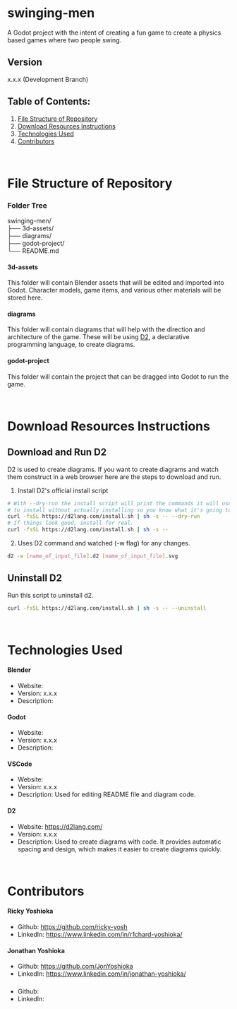 # swinging-men
A Godot project with the intent of creating a fun game to create a physics based games where two people swing.

## Version
x.x.x (Development Branch)

## Table of Contents:
1. [File Structure of Repository](#file-structure-of-repository)
2. [Download Resources Instructions](#download-resources-instructions)
3. [Technologies Used](#technologies-used)
4. [Contributors](#contributors)

</br>

# File Structure of Repository

### Folder Tree
swinging-men\/\
├── 3d-assets\/\
├── diagrams\/\
├── godot-project\/\
└── README.md

#### 3d-assets
This folder will contain Blender assets that will be edited and imported into Godot. Character models, game items, and various other materials will be stored here.

#### diagrams
This folder will contain diagrams that will help with the direction and architecture of the game. These will be using [D2](#d2), a declarative programming language, to create diagrams.

#### godot-project
This folder will contain the project that can be dragged into Godot to run the game.

</br>

# Download Resources Instructions
## Download and Run D2
D2 is used to create diagrams. If you want to create diagrams and watch them construct in a web browser here are the steps to download and run.
1. Install D2's official install script
```sh
# With --dry-run the install script will print the commands it will use
# to install without actually installing so you know what it's going to do.
curl -fsSL https://d2lang.com/install.sh | sh -s -- --dry-run
# If things look good, install for real.
curl -fsSL https://d2lang.com/install.sh | sh -s --
```
2. Uses D2 command and watched (-w flag) for any changes.
```sh
d2 -w [name_of_input_file].d2 [name_of_input_file].svg
```

## Uninstall D2
Run this script to uninstall d2.
```sh
curl -fsSL https://d2lang.com/install.sh | sh -s -- --uninstall
```

</br>

# Technologies Used
#### Blender
- Website: 
- Version: x.x.x
- Description: 

#### Godot
- Website: 
- Version: x.x.x
- Description: 

#### VSCode
- Website: 
- Version: x.x.x
- Description: Used for editing README file and diagram code.

#### D2
- Website: https://d2lang.com/
- Version: x.x.x
- Description: Used to create diagrams with code. It provides automatic spacing and design, which makes it easier to create diagrams quickly.

</br>

# Contributors
#### Ricky Yoshioka
- Github: https://github.com/ricky-yosh
- LinkedIn: https://www.linkedin.com/in/r1chard-yoshioka/
#### Jonathan Yoshioka
- Github: https://github.com/JonYoshioka
- LinkedIn: https://www.linkedin.com/in/jonathan-yoshioka/
###
- Github:
- LinkedIn: